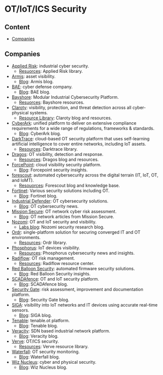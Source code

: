 # OT/IoT/ICS Security

## Content

* [Companies](#companies)

## Companies

* [Applied Risk][41]: industrial cyber security.
  * [Resuorces][42]: Applied Risk library.
* [Armis][25]: asset visibility.
  * [Blog][26]: Armis blog.
* [BAE][37]: cyber defense company.
  * [Blog][38]: BAE blog.
* [Bayshore][43]: Modular Industrial Cybersecurity Platform.
  * [Resuorces][44]: Bayshore resources.
* [Claroty][3]: visibility, protection, and threat detection across all
  cyber-physical systems.
  * [Resource Library][4]: Claroty blog and resources.
* [CyberArk][39]: unified platform to deliver on extensive compliance
  requirements for a wide range of regulations, frameworks & standards.
  * [Blog][40]: CyberArk blog.
* [DarkTrace][21]: cloud-based OT security platform that uses self-learning
  artificial intelligence to cover entire networks, including IoT assets.
  * [Resources][22]: Darktrace library.
* [Dragos][7]: OT visibility, detection and response.
  * [Resources][8]: Dragos blog and resources.
* [ForcePoint][15]: cloud visibility security platform.
  * [Blog][16]: Forcepoint security insights.
* [forescout][9]: automated cybersecurity across the digital terrain (IT, IoT,
  OT, and IoMT).
  * [Resouorces][10]: Forescout blog and knowledge base.
* [Fortinet][35]: Various security solutions including OT.
  * [Blog][36]: Fortinet blog.
* [Industrial Defender][11]: OT cybersecurity solutions.
  * [Blog][12]: OT cybersecurity news.
* [Mission Secure][5]: OT network cyber risk assessment.
  * [Blog][6]: OT network articles from Mission Secure.
* [Nozomi][1]: OT and IoT security and visibility.
  * [Labs blog][2]: Nozomi security research blog.
* [Ordr][27]: single-platform solution for securing converged IT and OT
  environments.
  * [Resources][28]: Ordr library.
* [Phosphorus][31]: IoT devices visibility.
  * [Resources][32]: Phosphorus cybersecurity news and insights.
* [Radiflow][29]: OT risk management.
  * [Resources][30]: Radiflow resource center.
* [Red Balloon Security][51]: automated firmware security solutions.
  * [Blog][52]: Red Balloon Security insights.
* [SCADAfence][17]: OT and IoT security platform.
  * [Blog][18]: SCADAfence blog.
* [Security Gate][13]: risk assessment, improvement and documentation platform.
  * [Blog][14]: Security Gate blog.
* [SIGA][19]:  visibility into IoT networks and IT devices using accurate
  real-time sensors.
  * [Blog][20]: SIGA blog.
* [Tenable][23]: tenable.ot platform.
  * [Blog][24]: Tenable blog.
* [Veracity][45]: SDN based industrial network platform.
  * [Blog][46]: Veracity blog.
* [Verve][33]: OT/ICS security.
  * [Resources][34]: Verve resource library.
* [Waterfall][47]: OT security monitoring.
  * [Blog][48]: Waterfall blog.
* [Wiz Nucleus][49]: cyber and physical security.
  * [Blog][50]: Wiz Nucleus blog.


[1]: https://www.nozominetworks.com/
[2]: https://www.nozominetworks.com/labs/labs-blogs/
[3]: https://claroty.com/
[4]: https://claroty.com/resources
[5]: https://www.missionsecure.com/
[6]: https://www.missionsecure.com/blog
[7]: https://www.dragos.com/
[8]: https://www.dragos.com/resources/
[9]: https://www.forescout.com/
[10]: https://www.forescout.com/resources/
[11]: https://www.industrialdefender.com/
[12]: https://www.industrialdefender.com/ics-cybersecurity-blog/#
[13]: https://securitygate.io/
[14]: https://securitygate.io/blog/
[15]: https://www.forcepoint.com/
[16]: https://www.forcepoint.com/blog
[17]: https://www.scadafence.com/
[18]: https://blog.scadafence.com/
[19]: https://sigasec.com/
[20]: https://sigasec.com/blog/
[21]: https://darktrace.com/
[22]: https://darktrace.com/resources
[23]: https://www.tenable.com/products/tenable-ot
[24]: https://www.tenable.com/blog
[25]: https://www.armis.com/
[26]: https://www.armis.com/blog
[27]: https://ordr.net/solutions/ot-security/
[28]: https://resources.ordr.net/
[29]: https://www.radiflow.com/
[30]: https://www.radiflow.com/category/blog/
[31]: https://phosphorus.io/
[32]: https://phosphorus.io/resource-center/
[33]: https://verveindustrial.com/
[34]: https://verveindustrial.com/resources/
[35]: https://www.fortinet.com/
[36]: https://www.fortinet.com/blog
[37]: https://www.baesystems.com/en/home
[38]: https://www.baesystems.com/en/blogs
[39]: https://www.cyberark.com/solutions/audit-compliance/
[40]: https://www.cyberark.com/resources/all-blog-posts
[41]: https://applied-risk.com/
[42]: https://applied-risk.com/resources
[43]: https://bayshorenetworks.com/Fortinet
[44]: https://bayshorenetworks.com/resources/
[45]: https://veracity.io/
[46]: https://veracity.io/media-center/
[47]: https://waterfall-security.com/
[48]: https://waterfall-security.com/blog/
[49]: https://www.wiznucleus.com/
[50]: https://www.wiznucleus.com/blogs/
[51]: https://redballoonsecurity.com/
[52]: https://redballoonsecurity.com/blog/index.html
